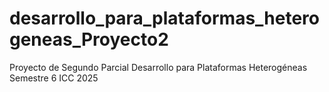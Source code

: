 # desarrollo_para_plataformas_heterogeneas_Proyecto2

Proyecto de Segundo Parcial
Desarrollo para Plataformas Heterogéneas
Semestre 6
ICC
2025